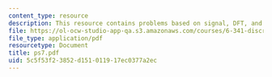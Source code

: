 ```yaml
---
content_type: resource
description: This resource contains problems based on signal, DFT, and LTI filter.
file: https://ol-ocw-studio-app-qa.s3.amazonaws.com/courses/6-341-discrete-time-signal-processing-fall-2005/5c5f53f23852d151011917ec0377a2ec_ps7.pdf
file_type: application/pdf
resourcetype: Document
title: ps7.pdf
uid: 5c5f53f2-3852-d151-0119-17ec0377a2ec
---
```

